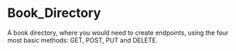 # Book_Directory
A book directory, where you would need to create endpoints, using the four most basic methods: GET, POST, PUT and DELETE.